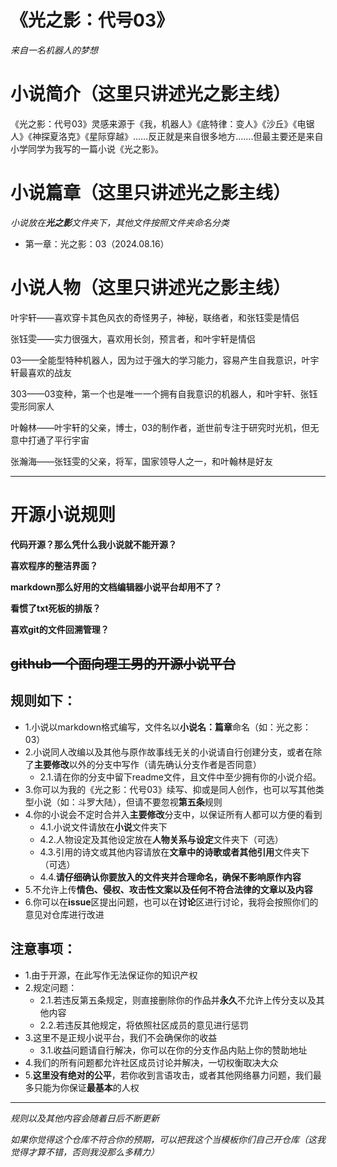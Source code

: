 # 《光之影：代号03》

*来自一名机器人的梦想*

# 小说简介（这里只讲述光之影主线）

《光之影：代号03》灵感来源于《我，机器人》《底特律：变人》《沙丘》《电锯人》《神探夏洛克》《星际穿越》……反正就是来自很多地方.......但最主要还是来自小学同学为我写的一篇小说《光之影》。

# 小说篇章（这里只讲述光之影主线）

*小说放在**光之影**文件夹下，其他文件按照文件夹命名分类*

- 第一章：光之影：03（2024.08.16）

# 小说人物（这里只讲述光之影主线）

叶宇轩——喜欢穿卡其色风衣的奇怪男子，神秘，联络者，和张钰雯是情侣

张钰雯——实力很强大，喜欢用长剑，预言者，和叶宇轩是情侣

03——全能型特种机器人，因为过于强大的学习能力，容易产生自我意识，叶宇轩最喜欢的战友

303——03变种，第一个也是唯一一个拥有自我意识的机器人，和叶宇轩、张钰雯形同家人

叶翰林——叶宇轩的父亲，博士，03的制作者，逝世前专注于研究时光机，但无意中打通了平行宇宙

张瀚海——张钰雯的父亲，将军，国家领导人之一，和叶翰林是好友

***

# 开源小说规则

**代码开源？那么凭什么我小说就不能开源？**

**喜欢程序的整洁界面？**

**markdown那么好用的文档编辑器小说平台却用不了？**

**看惯了txt死板的排版？**

**喜欢git的文件回溯管理？**

## ~~github一个面向理工男的开源小说平台~~

## 规则如下：

- 1.小说以markdown格式编写，文件名以**小说名：篇章**命名（如：光之影：03）
- 2.小说同人改编以及其他与原作故事线无关的小说请自行创建分支，或者在除了**主要修改**以外的分支中写作（请先确认分支作者是否同意）
  - 2.1.请在你的分支中留下readme文件，且文件中至少拥有你的小说介绍。
- 3.你可以为我的《光之影：代号03》续写、抑或是同人创作，也可以写其他类型小说（如：斗罗大陆），但请不要忽视**第五条**规则
- 4.你的小说会不定时合并入**主要修改**分支中，以保证所有人都可以方便的看到
  - 4.1.小说文件请放在**小说**文件夹下
  - 4.2.人物设定及其他设定放在**人物关系与设定**文件夹下（可选）
  - 4.3.引用的诗文或其他内容请放在**文章中的诗歌或者其他引用**文件夹下（可选）
  - 4.4.**请仔细确认你要放入的文件夹并合理命名，确保不影响原作内容**
- 5.不允许上传**情色、侵权、攻击性文案以及任何不符合法律的文章以及内容**
- 6.你可以在**issue**区提出问题，也可以在**讨论**区进行讨论，我将会按照你们的意见对仓库进行改进

## 注意事项：
- 1.由于开源，在此写作无法保证你的知识产权
- 2.规定问题：
  - 2.1.若违反第五条规定，则直接删除你的作品并**永久**不允许上传分支以及其他内容
  - 2.2.若违反其他规定，将依照社区成员的意见进行惩罚
- 3.这里不是正规小说平台，我们不会确保你的收益
  - 3.1.收益问题请自行解决，你可以在你的分支作品内贴上你的赞助地址
- 4.我们的所有问题都允许社区成员讨论并解决，一切权衡取决大众
- 5.**这里没有绝对的公平**，若你收到言语攻击，或者其他网络暴力问题，我们最多只能为你保证**最基本**的人权

***

*规则以及其他内容会随着日后不断更新*

*如果你觉得这个仓库不符合你的预期，可以把我这个当模板你们自己开仓库（这我觉得才算不错，否则我没那么多精力）*
